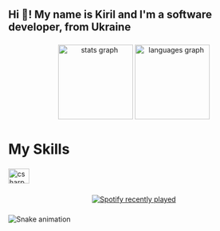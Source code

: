 <h2 align="left">Hi 👋! My name is Kiril and I'm a software developer, from Ukraine</h2>

###

<div align="center">
  <img src="https://github-readme-stats.vercel.app/api?hide_title=false&hide_rank=false&show_icons=true&include_all_commits=true&count_private=true&disable_animations=false&theme=tokyonight&locale=en&hide_border=false&username=stbestichhh" height="150" alt="stats graph"  />
  <img src="https://github-readme-stats.vercel.app/api/top-langs?locale=en&hide_title=false&layout=compact&card_width=320&langs_count=5&theme=tokyonight&hide_border=false&username=stbestichhh" height="150" alt="languages graph"  />
</div>

###

<h1 align="left">My Skills</h1>

###

<div align="left">
  <img src="https://cdn.jsdelivr.net/gh/devicons/devicon/icons/csharp/csharp-original.svg" height="30" width="42" alt="csharp logo"  />
</div>

###

<div align="left">
</div>

###

<div align="center">
  <a href="https://open.spotify.com/user/stbestich">
    <img src="https://spotify-recently-played-readme.vercel.app/api?user=h4f8cqzsl4af3zvx30ususqfx" alt="Spotify recently played"  />
  </a>
</div>

###

<img src="https://raw.githubusercontent.com/stbestichhh/stbestichhh/blob/output/snake.svg" alt="Snake animation" />

###
